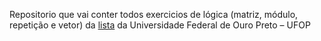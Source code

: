 Repositorio que vai conter todos exercicios de lógica (matriz, módulo, repetição e vetor) da [lista](http://www.decom.ufop.br/menotti/aedI/listasIP/listaIP03b-repeticao.pdf) da Universidade Federal de Ouro Preto – UFOP 
